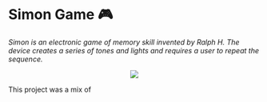 # Simon Game 🎮

*Simon is an electronic game of memory skill invented by Ralph H. The device creates a series of tones and lights and requires a user to repeat the sequence.*
<p align="center">
  <img src="https://thumbs.gfycat.com/FormalNegativeAvians-small.gif">
</p>

This project was a mix of 
